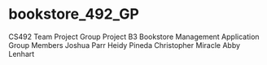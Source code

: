 # bookstore_492_GP
CS492 Team Project Group Project B3 Bookstore Management Application 
Group Members
Joshua Parr
Heidy Pineda
Christopher Miracle
Abby Lenhart
